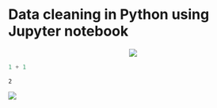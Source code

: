 # Data cleaning in Python using Jupyter notebook

<div style="text-align:center"><img src="https://images.unsplash.com/photo-1572666341285-c8cb9790ca50?ixlib=rb-1.2.1&ixid=eyJhcHBfaWQiOjEyMDd9&auto=format&fit=crop&w=500&q=60" /></div>


```python
1 + 1
```




    2



<img src="computer.jpg">


```python

```
